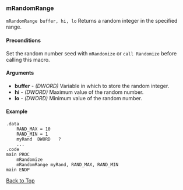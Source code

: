 ### mRandomRange
`mRandomRange buffer, hi, lo`
Returns a random integer in the specified range.
#### Preconditions
Set the random number seed with `mRandomize` or `call Randomize` before calling this macro.
#### Arguments
+ **buffer** - _(DWORD)_ Variable in which to store the random integer.
+ **hi** - _(DWORD)_ Maximum value of the random number.
+ **lo** - _(DWORD)_ Minimum value of the random number.
#### Example
```
.data
    RAND_MAX = 10
    RAND_MIN = 1
    myRand  DWORD   ?
    ...
.code
main PROC
    mRandomize
    mRandomRange myRand, RAND_MAX, RAND_MIN
main ENDP
```

[Back to Top](../CustomMacros.md)
